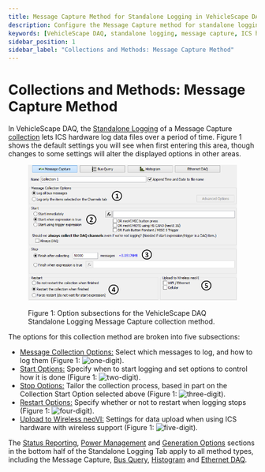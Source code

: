 ```yaml
---
title: Message Capture Method for Standalone Logging in VehicleScape DAQ
description: Configure the Message Capture method for standalone logging in VehicleScape DAQ. Set message collection, start/stop triggers, restart options, and Wireless neoVI upload settings for ICS hardware. 
keywords: [VehicleScape DAQ, standalone logging, message capture, ICS hardware, start options, stop options, restart options, Wireless neoVI, data logging]
sidebar_position: 1
sidebar_label: "Collections and Methods: Message Capture Method"
---
```


# Collections and Methods: Message Capture Method

In VehicleScape DAQ, the [Standalone Logging](./../../../vehiclescape-daq-standalone-logging-tab/) of a Message Capture [collection](./../../standalone-logging-collections-and-methods/) lets ICS hardware log data files over a period of time. Figure 1 shows the default settings you will see when first entering this area, though changes to some settings will alter the displayed options in other areas.

<div class="text--center">

<figure>

![option-subsections](../../../../assets/option-subsections.png "option-subsections")
<figcaption>Figure 1: Option subsections for the VehicleScape DAQ Standalone Logging Message Capture collection method.</figcaption>
</figure>
</div>

The options for this collection method are broken into five subsections:

* [Message Collection Options:](./message-capture-method-message-collection-options/) Select which messages to log, and how to log them (Figure 1: <img src="../../../../assets/images/one-digit.jpg" alt="one-digit" class="inline-image" />).
* [Start Options:](./message-capture-method-start-options/) Specify when to start logging and set options to control how it is done (Figure 1: <img src="../../../../assets/images/two-digit.jpg" alt="two-digit" class="inline-image" />).
* [Stop Options:](./../message-capture-method-stop-options/) Tailor the collection process, based in part on the Collection Start Option selected above (Figure 1: <img src="../../../../assets/images/three-digit.jpg" alt="three-digit" class="inline-image" />).
* [Restart Options:](./../message-capture-method-restart-options/) Specify whether or not to restart when logging stops (Figure 1: <img src="../../../../assets/images/four-digit.jpg" alt="four-digit" class="inline-image" />).
* [Upload to Wireless neoVI:](./../message-capture-method-upload-to-wireless-neovi/) Settings for data upload when using ICS hardware with wireless support (Figure 1: <img src="../../../../assets/images/five-digit.jpg" alt="five-digit" class="inline-image" />).

The [Status Reporting](./../../standalone-logging-status-reporting/), [Power Management](./../../standalone-logging-power-management/) and [Generation Options](./../../standalone-logging-generation-options/) sections in the bottom half of the Standalone Logging Tab apply to all method types, including the Message Capture, [Bus Query](./../collections-and-methods-bus-query-method/), [Histogram](./../collections-and-methods-histogram-method/) and [Ethernet DAQ](./../collections-and-methods-ethernet-daq-method/). 
